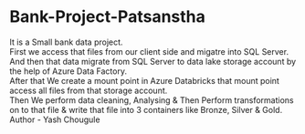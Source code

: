 # Bank-Project-Patsanstha
It is a Small bank data project.
<br>
First we access that files from our client side and migatre into SQL Server.
<br>
And then that data migrate from SQL Server to data lake storage account by the help of Azure Data Factory.
<br>
After that We create a mount point in Azure Databricks that mount point access all files from that storage account.
<br>
Then We perform data cleaning, Analysing & Then Perform transformations on to that file & write that file into 3 containers like Bronze, Silver & Gold.
<br>
Author - Yash Chougule
